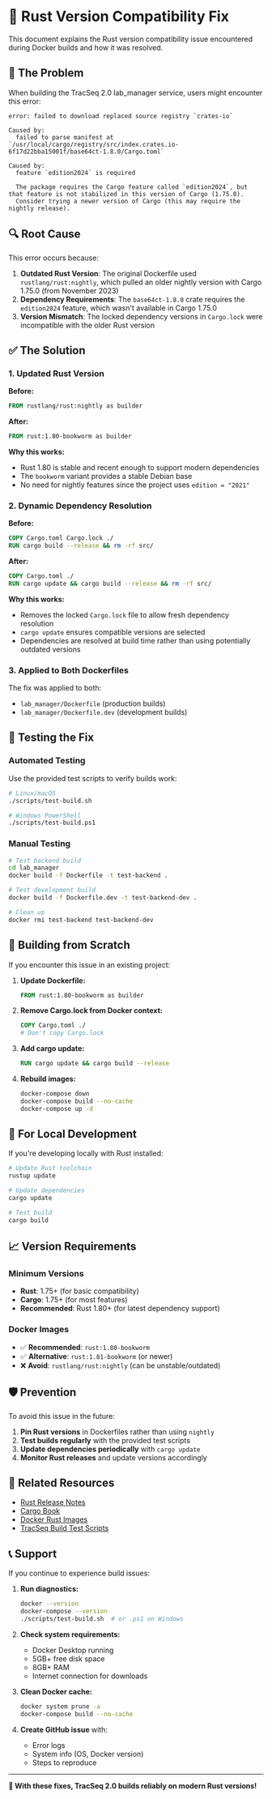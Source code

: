 # 🦀 Rust Version Compatibility Fix

This document explains the Rust version compatibility issue encountered during Docker builds and how it was resolved.

## 🐛 The Problem

When building the TracSeq 2.0 lab_manager service, users might encounter this error:

```
error: failed to download replaced source registry `crates-io`

Caused by:
  failed to parse manifest at `/usr/local/cargo/registry/src/index.crates.io-6f17d22bba15001f/base64ct-1.8.0/Cargo.toml`

Caused by:
  feature `edition2024` is required

  The package requires the Cargo feature called `edition2024`, but that feature is not stabilized in this version of Cargo (1.75.0).
  Consider trying a newer version of Cargo (this may require the nightly release).
```

## 🔍 Root Cause

This error occurs because:

1. **Outdated Rust Version**: The original Dockerfile used `rustlang/rust:nightly`, which pulled an older nightly version with Cargo 1.75.0 (from November 2023)
2. **Dependency Requirements**: The `base64ct-1.8.0` crate requires the `edition2024` feature, which wasn't available in Cargo 1.75.0
3. **Version Mismatch**: The locked dependency versions in `Cargo.lock` were incompatible with the older Rust version

## ✅ The Solution

### 1. Updated Rust Version

**Before:**
```dockerfile
FROM rustlang/rust:nightly as builder
```

**After:**
```dockerfile
FROM rust:1.80-bookworm as builder
```

**Why this works:**
- Rust 1.80 is stable and recent enough to support modern dependencies
- The `bookworm` variant provides a stable Debian base
- No need for nightly features since the project uses `edition = "2021"`

### 2. Dynamic Dependency Resolution

**Before:**
```dockerfile
COPY Cargo.toml Cargo.lock ./
RUN cargo build --release && rm -rf src/
```

**After:**
```dockerfile
COPY Cargo.toml ./
RUN cargo update && cargo build --release && rm -rf src/
```

**Why this works:**
- Removes the locked `Cargo.lock` file to allow fresh dependency resolution
- `cargo update` ensures compatible versions are selected
- Dependencies are resolved at build time rather than using potentially outdated versions

### 3. Applied to Both Dockerfiles

The fix was applied to both:
- `lab_manager/Dockerfile` (production builds)
- `lab_manager/Dockerfile.dev` (development builds)

## 🧪 Testing the Fix

### Automated Testing

Use the provided test scripts to verify builds work:

```bash
# Linux/macOS
./scripts/test-build.sh

# Windows PowerShell
./scripts/test-build.ps1
```

### Manual Testing

```bash
# Test backend build
cd lab_manager
docker build -f Dockerfile -t test-backend .

# Test development build
docker build -f Dockerfile.dev -t test-backend-dev .

# Clean up
docker rmi test-backend test-backend-dev
```

## 🚀 Building from Scratch

If you encounter this issue in an existing project:

1. **Update Dockerfile:**
   ```dockerfile
   FROM rust:1.80-bookworm as builder
   ```

2. **Remove Cargo.lock from Docker context:**
   ```dockerfile
   COPY Cargo.toml ./
   # Don't copy Cargo.lock
   ```

3. **Add cargo update:**
   ```dockerfile
   RUN cargo update && cargo build --release
   ```

4. **Rebuild images:**
   ```bash
   docker-compose down
   docker-compose build --no-cache
   docker-compose up -d
   ```

## 🔧 For Local Development

If you're developing locally with Rust installed:

```bash
# Update Rust toolchain
rustup update

# Update dependencies
cargo update

# Test build
cargo build
```

## 📈 Version Requirements

### Minimum Versions
- **Rust**: 1.75+ (for basic compatibility)
- **Cargo**: 1.75+ (for most features)
- **Recommended**: Rust 1.80+ (for latest dependency support)

### Docker Images
- ✅ **Recommended**: `rust:1.80-bookworm` 
- ✅ **Alternative**: `rust:1.81-bookworm` (or newer)
- ❌ **Avoid**: `rustlang/rust:nightly` (can be unstable/outdated)

## 🛡️ Prevention

To avoid this issue in the future:

1. **Pin Rust versions** in Dockerfiles rather than using `nightly`
2. **Test builds regularly** with the provided test scripts
3. **Update dependencies periodically** with `cargo update`
4. **Monitor Rust releases** and update versions accordingly

## 🔗 Related Resources

- [Rust Release Notes](https://forge.rust-lang.org/infra/channel-layout.html)
- [Cargo Book](https://doc.rust-lang.org/cargo/)
- [Docker Rust Images](https://hub.docker.com/_/rust)
- [TracSeq Build Test Scripts](../scripts/)

## 📞 Support

If you continue to experience build issues:

1. **Run diagnostics:**
   ```bash
   docker --version
   docker-compose --version
   ./scripts/test-build.sh  # or .ps1 on Windows
   ```

2. **Check system requirements:**
   - Docker Desktop running
   - 5GB+ free disk space
   - 8GB+ RAM
   - Internet connection for downloads

3. **Clean Docker cache:**
   ```bash
   docker system prune -a
   docker-compose build --no-cache
   ```

4. **Create GitHub issue** with:
   - Error logs
   - System info (OS, Docker version)
   - Steps to reproduce

---

**🎉 With these fixes, TracSeq 2.0 builds reliably on modern Rust versions!** 
